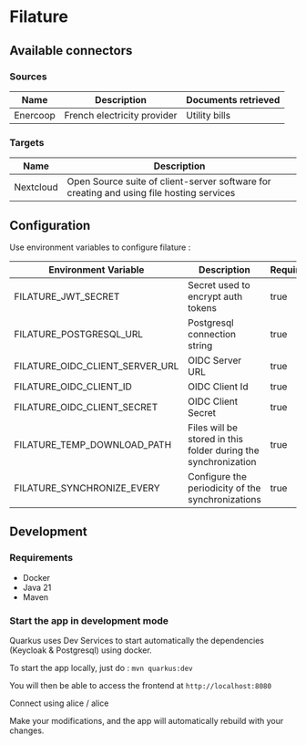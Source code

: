 # Filature

## Available connectors

### Sources

| Name     | Description                 | Documents retrieved |
|----------|-----------------------------|---------------------|
| Enercoop | French electricity provider | Utility bills       |

### Targets

| Name      | Description                                                                              |
|-----------|------------------------------------------------------------------------------------------|
| Nextcloud | Open Source suite of client-server software for creating and using file hosting services |

## Configuration

Use environment variables to configure filature :

| Environment Variable            | Description                                                    | Required | Example                                                          |
|---------------------------------|----------------------------------------------------------------|----------|------------------------------------------------------------------|
| FILATURE_JWT_SECRET             | Secret used to encrypt auth tokens                             | true     | 750d0512ce0af8a780399d6bb8296081efe2f1a98a94aad90cf8f58ba2492513 |
| FILATURE_POSTGRESQL_URL         | Postgresql connection string                                   | true     | postgresql://\<username>:\<password>@\<host>:\<port>/\<database> |
| FILATURE_OIDC_CLIENT_SERVER_URL | OIDC Server URL                                                | true     | https://sso.example.com                                          |
| FILATURE_OIDC_CLIENT_ID         | OIDC Client Id                                                 | true     | filature                                                         |
| FILATURE_OIDC_CLIENT_SECRET     | OIDC Client Secret                                             | true     |                                                                  |
| FILATURE_TEMP_DOWNLOAD_PATH     | Files will be stored in this folder during the synchronization | true     | /tmp/filature/downloads                                          |
| FILATURE_SYNCHRONIZE_EVERY      | Configure the periodicity of the synchronizations              | true     | 5m                                                               |

## Development

### Requirements

- Docker
- Java 21
- Maven

### Start the app in development mode

Quarkus uses Dev Services to start automatically the dependencies (Keycloak & Postgresql) using docker.

To start the app locally, just do : `mvn quarkus:dev`

You will then be able to access the frontend at `http://localhost:8080`

Connect using alice / alice

Make your modifications, and the app will automatically rebuild with your changes.